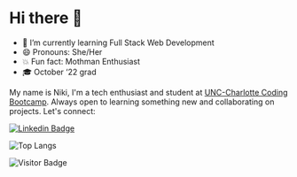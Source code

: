 # Hi there 👋

- 🌱 I’m currently learning Full Stack Web Development
- 😄 Pronouns: She/Her
- 💥 Fun fact: Mothman Enthusiast
- 🎓 October ‘22 grad

My name is Niki, I'm a tech enthusiast and student at [UNC-Charlotte Coding Bootcamp](https://bootcamp.charlotte.edu/coding/). Always open to learning something new and collaborating on projects. Let's connect:

[![Linkedin Badge](https://img.shields.io/badge/-nrenner0211-blue?style=flat-square&logo=Linkedin&logoColor=white&link=https://www.linkedin.com/in/nicolette-renner/)](https://www.linkedin.com/in/nicolette-renner/)

![Top Langs](https://github-readme-stats.vercel.app/api/top-langs/?username=nrenner0211&hide=TeX&layout=compact)

![Visitor Badge](https://visitor-badge.laobi.icu/badge?page_id=nrenner0211.nrenner0211)
